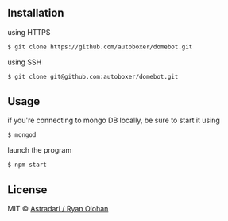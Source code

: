 ## Installation

using HTTPS
```sh
$ git clone https://github.com/autoboxer/domebot.git
```

using SSH
```sh
$ git clone git@github.com:autoboxer/domebot.git
```

## Usage

if you're connecting to mongo DB locally, be sure to start it using
```sh
$ mongod
```

launch the program
```sh
$ npm start
```

## License

MIT © [Astradari / Ryan Olohan]()